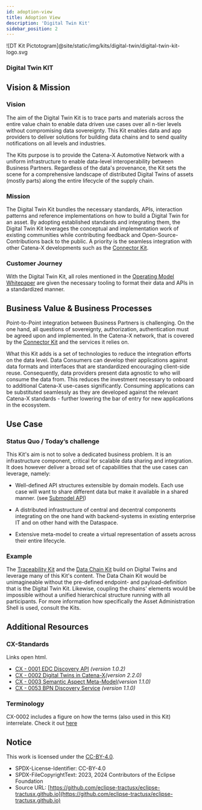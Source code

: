 ```yaml
---
id: adoption-view
title: Adoption View
description: 'Digital Twin Kit'
sidebar_position: 2
---
```


<!--
Adoption View of the Kit.
-->

![DT Kit Pictotogram]@site/static/img/kits/digital-twin/digital-twin-kit-logo.svg

### Digital Twin KIT

<!-- !Mandatory! -->
## Vision & Mission

### Vision

The aim of the Digital Twin Kit is to trace parts and materials across the entire value chain to enable data driven use
cases over all n-tier levels without compromising data sovereignty. This Kit enables data and app providers to deliver
solutions for building data chains and to send quality notifications on all levels and industries.

The Kits purpose is to provide the Catena-X Automotive Network with a uniform infrastructure to enable data-level
interoperability between Business Partners. Regardless of the data's provenance, the Kit sets the scene
for a comprehensive landscape of distributed Digital Twins of assets (mostly parts) along the entire lifecycle of the
supply chain.

### Mission

The Digital Twin Kit bundles the necessary standards, APIs, interaction patterns and reference implementations on how
to build a Digital Twin for an asset. By adopting established standards and integrating them, the Digital Twin Kit leverages
the conceptual and implementation work of existing communities while contributing feedback and Open-Source-Contributions
back to the public. A priority is the seamless integration with other Catena-X developments such as the
[Connector Kit](https://eclipse-tractusx.github.io/docs-kits/category/connector-kit).

### Customer Journey

With the Digital Twin Kit, all roles mentioned in the [Operating Model Whitepaper](https://catena-x.net/fileadmin/user_upload/Publikationen_und_WhitePaper_des_Vereins/CX_Operating_Modelv2.1_final.pdf)
are given the necessary tooling to format their data and APIs in a standardized manner.

<!-- !Mandatory! -->
## Business Value & Business Processes

Point-to-Point integration between Business Partners is challenging. On the one hand, all questions of sovereignty,
authorization, authentication must be agreed upon and implemented. In the Catena-X network, that is covered by the
[Connector Kit](https://eclipse-tractusx.github.io/docs-kits/category/connector-kit) and the services it relies on.

What this Kit adds is a set of technologies to reduce the integration efforts on the data level. Data Consumers can
develop their applications against data formats and interfaces that are standardized encouraging client-side reuse.
Consequently, data providers present data agnostic to who will consume the data from. This reduces the investment necessary
to onboard to additional Catena-X use-cases significantly.  Consuming applications can be substituted seamlessly as
they are developed against the relevant Catena-X standards - further lowering the bar of entry for new applications in
the ecosystem.

<!-- !Mandatory! -->
## Use Case

### Status Quo / Today’s challenge

This Kit's aim is not to solve a dedicated business problem. It is an infrastructure component, critical for scalable
data sharing and integration. It does however deliver a broad set of capabilities that the use cases can leverage, namely:

- Well-defined API structures extensible by domain models. Each use case will want to share different data but make it
available in a shared manner. (see [Submodel API](https://eclipse-tractusx.github.io/api-hub/))

- A distributed infrastructure of central and decentral components integrating on the one hand with backend-systems
in existing enterprise IT and on other hand with the Dataspace.

- Extensive meta-model to create a virtual representation of assets across their entire lifecycle.

### Example

The [Traceability Kit](https://eclipse-tractusx.github.io/docs-kits/kits/traceability-kit/adoption-view#logic--schema)
and the [Data Chain Kit](https://eclipse-tractusx.github.io/docs-kits/kits/data-chain-kit/Documentation/irs_arc42)
build on Digital Twins and leverage many of this Kit's content. The Data Chain Kit would be unimagineable without the
pre-defined endpoint- and payload-definition that is the Digital Twin Kit. Likewise,
coupling the chains' elements would be impossible without a unified hierarchical structure running with all participants.
For more information how specifically the Asset Administration Shell is used, consult the Kits.

## Additional Resources

### CX-Standards

Links open html.

- [CX - 0001 EDC Discovery API](https://catenax-ev.github.io/docs/next/standards/CX-0001-EDCDiscoveryAPI) *(version 1.0.2)*
- [CX - 0002 Digital Twins in Catena-X](https://catenax-ev.github.io/docs/next/standards/CX-0002-DigitalTwinsInCatenaX)*(version 2.2.0)*
- [CX - 0003 Semantic Aspect Meta-Model](https://catenax-ev.github.io/docs/next/standards/CX-0003-SAMMSemanticAspectMetaModel)*(version 1.1.0)*
- [CX - 0053 BPN Discovery Service](https://catenax-ev.github.io/docs/next/standards/CX-0053-BPNDiscoveryServiceAPIs) *(version 1.1.0)*

### Terminology

CX-0002 includes a figure on how the terms (also used in this Kit) interrelate. Check it out [here](https://catenax-ev.github.io/docs/next/standards/CX-0002-DigitalTwinsInCatenaX#123-asset-administration-shell)

## Notice

This work is licensed under the [CC-BY-4.0](https://creativecommons.org/licenses/by/4.0/legalcode).

- SPDX-License-Identifier: CC-BY-4.0
- SPDX-FileCopyrightText: 2023, 2024 Contributors of the Eclipse Foundation
- Source URL: [https://github.com/eclipse-tractusx/eclipse-tractusx.github.io](https://github.com/eclipse-tractusx/eclipse-tractusx.github.io)
